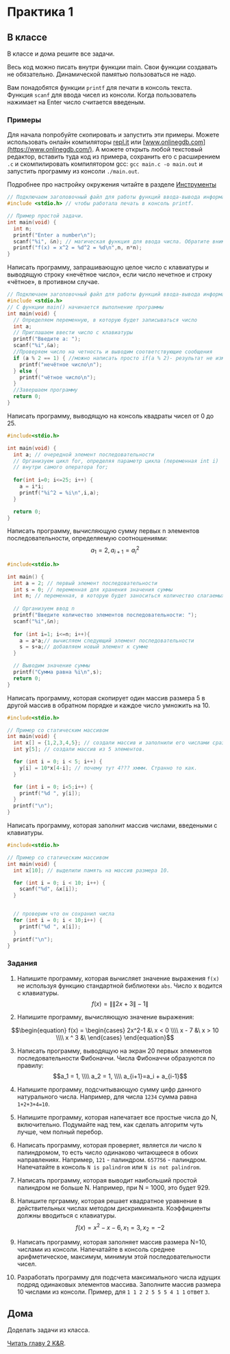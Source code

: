 # Практика 1

## В классе

В классе и дома решите все задачи.

Весь код можно писать внутри функции main. 
Свои функции создавать не обязательно. 
Динамической памятью пользоваться не надо.

Вам понадобятся функции `printf` для печати в консоль текста.  
Функция `scanf` для ввода чисел из консоли. Когда пользователь нажимает на Enter число считается введеным.

### Примеры

Для начала попробуйте скопировать и запустить эти примеры. 
Можете использовать онлайн компиляторы [repl.it](https://repl.it/) или [www.onlinegdb.com](https://www.onlinegdb.com/). 
А можете открыть любой текстовый редактор, вставить туда код из примера, сохранить его с расширением `.c` и скомпилировать компилятором gcc: `gcc main.c -o main.out` и запустить программу из консоли `./main.out`.

Подробнее про настройку окружения читайте в разделе [Инструменты](../tools/index.md)

```c
// Подключаем заголовочный файл для работы функций ввода-вывода информации
#include <stdio.h> // чтобы работала печать в консоль printf.

// Пример простой задачи.
int main(void) {
  int n;
  printf("Enter a number\n");
  scanf("%i", &n); // магическая функция для ввода числа. Обратите внимание на знак & перед именем переменной. Мы обсудим это позже на лекциях.
  printf("f(x) = x^2 = %d^2 = %d\n",n, n*n);
}
```

Написать программу, запрашивающую целое число с клавиатуры и выводящую строку «нечётное число», если
число нечетное и строку «чётное», в противном случае.

```c
// Подключаем заголовочный файл для работы функций ввода-вывода информации
#include <stdio.h>
// С функции main() начинается выполнение программы
int main(void) {
  // Определяем переменную, в которую будет записываться число
  int a;
  // Приглашаем ввести число с клавиатуры
  printf("Введите a: ");
  scanf("%i",&a);
  //Проверяем число на четность и выводим соответствующие сообщения
  if (a % 2 == 1) { //можно написать просто if(a % 2)- результат не изменится
    printf("нечётное число\n");
  } else {
    printf("чётное число\n");
  }
  //Завершаем программу
  return 0;
}
```

Написать программу, выводящую на консоль квадраты чисел от 0 до 25.

```c
#include<stdio.h>

int main(void) {
  int a; // очередной элемент последовательности
  // Организуем цикл for, определяя параметр цикла (переменная int i)
  // внутри самого оператора for;
  
  for(int i=0; i<=25; i++) {
    a = i*i;
    printf("%i^2 = %i\n",i,a);
  }

  return 0;
}
```

Написать программу, вычисляющую сумму первых n элементов последовательности, определяемую
соотношениями: $$a_1 = 2, a_{i+1} = a_{i}^2$$

```c
#include<stdio.h>

int main() {
  int a = 2; // первый элемент последовательности
  int s = 0; // переменная для хранения значения суммы
  int n; // переменная, в которую будет заноситься количество слагаемых
  
  // Организуем ввод n
  printf("Введите количество элементов последовательности: ");
  scanf("%i",&n);
  
  for (int i=1; i<=n; i++){
    a = a*a;// вычисляем следующий элемент последовательности
    s = s+a;// добавляем новый элемент к сумме
  }

  // Выводим значение суммы
  printf("Сумма равна %i\n",s);
  return 0;
}
```

Написать программу, которая скопирует один массив размера 5 в другой массив в обратном порядке и каждое число умножить на 10.

```c
#include<stdio.h>

// Пример со статическим массивом
int main(void) {
  int x[] = {1,2,3,4,5}; // создали массив и заполнили его числами сразу. Его размер будет равен количеству чисел в блоке инициализации в фигурных скобках.
  int y[5]; // создали массив из 5 элементов.

  for (int i = 0; i < 5; i++) {
    y[i] = 10*x[4-i]; // почему тут 4??? хммм. Странно то как.
  }

  for (int i = 0; i<5;i++) {
    printf("%d ", y[i]);
  }
  printf("\n");
}
```

Написать программу, которая заполнит массив числами, введеными с клавиатуры.

```c
#include<stdio.h>

// Пример со статическим массивом
int main(void) {
  int x[10]; // выделили память на массив размера 10.

  for (int i = 0; i < 10; i++) {
    scanf("%d", &x[i]);
  }


  // проверим что он сохранил числа
  for (int i = 0; i < 10;i++) {
    printf("%d ", x[i]);
  }
  printf("\n");
}
```

### Задания

1. Напишите программу, которая вычисляет значение выражения `f(x)` не используя функцию стандартной библиотеки `abs`. Число x водится с клавиатуры. $$f(x) = \| \| 2x+3 \| -1 \| $$ 

2. Напишите программу, вычисляющую значение выражения: 

$$\begin{equation}
  f(x) = \begin{cases}
    2x^2-1 &\ x < 0 \\\\
    x - 7 &\ x > 10 \\\\
    x ^ 3 &\
  \end{cases}
\end{equation}$$

3. Написать программу, выводящую на экран 20 первых элементов последовательности Фибоначчи. Числа Фибоначчи образуются по правилу: $$a_1 = 1, \\\\ a_2 = 1, \\\\ a_{i+1}=a_i + a_{i-1}$$

4. Напишите программу, подсчитывающую сумму цифр данного натурального числа. Например, для числа `1234` сумма равна `1+2+3+4=10`.

5. Напишите программу, которая напечатает все простые числа до N, включительно. Подумайте над тем, как сделать алгоритм чуть лучше, чем полный перебор.

6. Написать программу, которая проверяет, является ли число `N` палиндромом, то есть число одинаково читающееся в обоих направлениях. Например, `121` - палиндром. `657756` - палиндром. Напечатайте в консоль `N is palindrom` или `N is not palindrom`.

7. Написать программу, которая выводит наибольший простой палиндром не больше N. Например, при N = 1000, это будет 929. 
  
8. Напишите прграмму, которая решает квадратное уравнение в действительных числах методом дискриминанта. Коэффициенты должны вводиться с клавиатуры. $$f(x) = x^2 -x -6, x_1=3, x_2=-2$$

9. Написать программу, которая заполняет массив размера N=10, числами из консоли. Напечатайте в консоль среднее арифметическое, максимум, минимум этой последовательности чисел.

10. Разработать программу для подсчета максимального числа
идущих подряд одинаковых элементов массива. Заполните массив размера 10 числами из консоли. Пример, для `1 1 2 2 5 5 5 4 1 1` ответ `3`.

## Дома

Доделать задачи из класса.

[Читать главу 2 K&R](http://givi.olnd.ru/kr2/02.html).